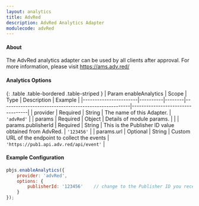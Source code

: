 ```yaml
---
layout: analytics
title: AdvRed
description: AdvRed Analytics Adapter
modulecode: advRed
---
```


#### About

The AdvRed analytics adapter can be used by all clients after approval. For more information,
please visit <https://ams.adv.red/>

#### Analytics Options

{: .table .table-bordered .table-striped }
| Param enableAnalytics | Scope    | Type   | Description                                          | Example                          |
|-----------------------|----------|--------|------------------------------------------------------|----------------------------------|
| provider              | Required | String | The name of this Adapter.                            | `'advRed'`                       |
| params                | Required | Object | Details of module params.                            |                                  |
| params.publisherId    | Required | String | This is the Publisher ID value obtained from AdvRed. | `'123456'`                       |
| params.url            | Optional | String | Custom URL of the endpoint to collect the events     | `'https://pub1.api.adv.red/api/event'` |

#### Example Configuration

```javascript
pbjs.enableAnalytics({
    provider: 'advRed',
    options: {
        publisherId: '123456'    // change to the Publisher ID you received from AdvRed
    }
});
```
